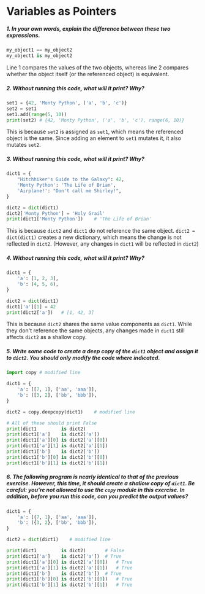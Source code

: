 # Variables as Pointers

##### *1. In your own words, explain the difference between these two expressions.*

```python
my_object1 == my_object2
my_object1 is my_object2
```

Line 1 compares the values of the two objects, whereas line 2 compares whether the object itself (or the referenced object) is equivalent. 

##### *2. Without running this code, what will it print? Why?*

```python
set1 = {42, 'Monty Python', ('a', 'b', 'c')}
set2 = set1
set1.add(range(5, 10))
print(set2)	# {42, 'Monty Python', ('a', 'b', 'c'), range(6, 10)}
```

This is because `set2` is assigned as `set1`, which means the referenced object is the same. Since adding an element to `set1` mutates it, it also mutates `set2`.

##### *3. Without running this code, what will it print? Why?*

```python
dict1 = {
    "Hitchhiker's Guide to the Galaxy": 42,
    'Monty Python': 'The Life of Brian',
    'Airplane!': "Don't call me Shirley!",
}

dict2 = dict(dict1)
dict2['Monty Python'] = 'Holy Grail'
print(dict1['Monty Python'])	# 'The Life of Brian'
```

This is because `dict2` and `dict1` do not reference the same object. `dict2 = dict(dict1)` creates a new dictionary, which means the change is not reflected in `dict2`. (However, any changes in `dict1` will be reflected in `dict2`)

##### *4. Without running this code, what will it print? Why?*

```python
dict1 = {
    'a': [1, 2, 3],
    'b': (4, 5, 6),
}

dict2 = dict(dict1)
dict1['a'][1] = 42
print(dict2['a'])	# [1, 42, 3]
```

This is because `dict2` shares the same value components as `dict1`. While they don't reference the same objects, any changes made in `dict1` still affects `dict2` as a shallow copy.

##### *5. Write some code to create a deep copy of the `dict1` object and assign it to `dict2`. You should only modify the code where indicated.*

```python
import copy	# modified line

dict1 = {
    'a': [[7, 1], ['aa', 'aaa']],
    'b': ([3, 2], ['bb', 'bbb']),
}

dict2 = copy.deepcopy(dict1)	# modified line

# All of these should print False
print(dict1         is dict2)
print(dict1['a']    is dict2['a'])
print(dict1['a'][0] is dict2['a'][0])
print(dict1['a'][1] is dict2['a'][1])
print(dict1['b']    is dict2['b'])
print(dict1['b'][0] is dict2['b'][0])
print(dict1['b'][1] is dict2['b'][1])
```

##### *6. The following program is nearly identical to that of the previous  exercise. However, this time, it should create a shallow copy of `dict1`. Be careful: **you're not allowed to use the `copy` module in this exercise**. In addition, before you run this code, can you predict the output values?*

```python
dict1 = {
    'a': [{7, 1}, ['aa', 'aaa']],
    'b': ({3, 2}, ['bb', 'bbb']),
}

dict2 = dict(dict1)    # modified line

print(dict1         is dict2)		# False
print(dict1['a']    is dict2['a'])	# True
print(dict1['a'][0] is dict2['a'][0])	# True
print(dict1['a'][1] is dict2['a'][1])	# True
print(dict1['b']    is dict2['b'])	# True
print(dict1['b'][0] is dict2['b'][0])	# True
print(dict1['b'][1] is dict2['b'][1])	# True
```

